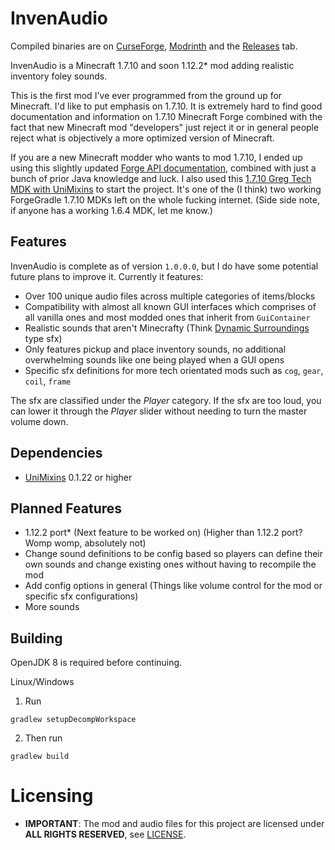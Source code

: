 # InvenAudio

Compiled binaries are on [CurseForge](https://curseforge.com/minecraft/mc-mods/invenaudio), [Modrinth](https://modrinth.com/mod/invenaudio/) and the [Releases](https://github.com/Consumedgrub2/InvenAudio/releases) tab.

InvenAudio is a Minecraft 1.7.10 and soon 1.12.2* mod adding realistic inventory foley sounds.

This is the first mod I've ever programmed from the ground up for Minecraft. I'd like to put emphasis on 1.7.10.
It is extremely hard to find good documentation and information on 1.7.10 Minecraft Forge combined with the fact that new Minecraft
mod "developers" just reject it or in general people reject what is objectively a more optimized version of Minecraft.

If you are a new Minecraft modder who wants to mod 1.7.10, I ended up using this slightly updated [Forge API documentation](https://github.com/makamys/MCJavadoc),
combined with just a bunch of prior Java knowledge and luck. I also used this [1.7.10 Greg Tech MDK with UniMixins](https://github.com/LegacyModdingMC/UniMixins/tree/example-fg-g6) to start the project. It's one
of the (I think) two working ForgeGradle 1.7.10 MDKs left on the whole fucking internet. (Side side note, if anyone has a working 1.6.4 MDK, let me know.)

## Features

InvenAudio is complete as of version `1.0.0.0`, but I do have some potential future plans to improve it. Currently it features:
- Over 100 unique audio files across multiple categories of items/blocks
- Compatibility with almost all known GUI interfaces which comprises of all vanilla ones and most modded ones that inherit from `GuiContainer`
- Realistic sounds that aren't Minecrafty (Think [Dynamic Surroundings](https://github.com/mist475/DynamicSurroundings) type sfx)
- Only features pickup and place inventory sounds, no additional overwhelming sounds like one being played when a GUI opens
- Specific sfx definitions for more tech orientated mods such as `cog`, `gear`, `coil`, `frame`

The sfx are classified under the *Player* category. If the sfx are too loud, you can lower it through the *Player* slider without needing to turn the master volume down.

## Dependencies

- [UniMixins](https://github.com/LegacyModdingMC/UniMixins) 0.1.22 or higher

## Planned Features

- 1.12.2 port* (Next feature to be worked on) (Higher than 1.12.2 port? Womp womp, absolutely not)
- Change sound definitions to be config based so players can define their own sounds and change existing ones without having to recompile the mod
- Add config options in general (Things like volume control for the mod or specific sfx configurations)
- More sounds

## Building

OpenJDK 8 is required before continuing.

Linux/Windows

1. Run
```
gradlew setupDecompWorkspace
```
2. Then run
```
gradlew build
```

# Licensing

- **IMPORTANT**: The mod and audio files for this project are licensed under **ALL RIGHTS RESERVED**, see [LICENSE](https://github.com/Consumedgrub2/InvenAudio/blob/main/LICENSE).